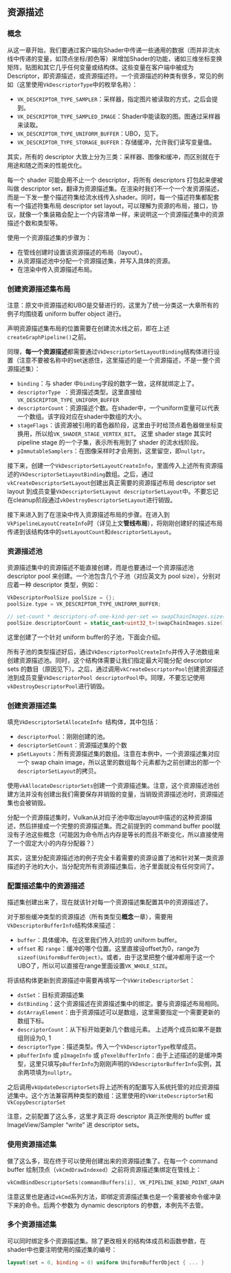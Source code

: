 ## 资源描述

### 概念

从这一章开始，我们要通过客户端向Shader中传递一些通用的数据（而并非流水线中传递的变量，如顶点坐标/颜色等）来增加Shader的功能，诸如三维坐标变换矩阵，贴图和其它几乎任何变量或结构体。这些变量在客户端中被成为 Descriptor，即资源描述，或资源描述符。一个资源描述的种类有很多，常见的例如（这里使用`VkDescriptorType`中的枚举名称）：

* `VK_DESCRIPTOR_TYPE_SAMPLER`：采样器，指定图片被读取的方式，之后会提到。
* `VK_DESCRIPTOR_TYPE_SAMPLED_IMAGE`：Shader中能读取的图。图通过采样器来读取。
* `VK_DESCRIPTOR_TYPE_UNIFORM_BUFFER`：UBO，见下。
* `VK_DESCRIPTOR_TYPE_STORAGE_BUFFER`：存储缓冲，允许我们读写变量值。

其实，所有的 descriptor 大致上分为三类：采样器、图像和缓冲，而区别就在于用途和随之而来的性能优化。

每一个 shader 可能会用不止一个 descriptor，将所有 descriptors 打包起来便被叫做 descriptor set，翻译为资源描述集。在渲染时我们不一个一个发资源描述，而是一下发一整个描述符集给流水线传入shader。同时，每一个描述符集都配套有一个描述符集布局 descriptor set layout，可以理解为资源的布局，接口，协议，就像一个集装箱会配上一个内容清单一样，来说明这一个资源描述集中的资源描述个数和类型等。

使用一个资源描述集的步骤为：

- 在管线创建时设置该资源描述的布局（layout）。
- 从资源描述池中分配一个资源描述集，并写入具体的资源。
- 在渲染中传入资源描述布局。

### 创建资源描述集布局

注意：原文中资源描述和UBO是交替进行的，这里为了统一分类这一大章所有的例子均围绕着 uniform buffer object 进行。

声明资源描述集布局的位置需要在创建流水线之前，即在上述`createGraphPipeline()`之前。

同理，**每一个资源描述**都需要通过`VkDescriptorSetLayoutBinding`结构体进行设置（注意不要被名称中的set迷惑住，这里描述的是一个资源描述，不是一整个资源描述集）：

- `binding`：与 shader 中`binding`字段的数字一致，这样就绑定上了。
- `descriptorType `：资源描述类型。这里直接给`VK_DESCRIPTOR_TYPE_UNIFORM_BUFFER`
- `descriptorCount`：资源描述个数。在shader中，一个uniform变量可以代表一个数组。该字段对应在shader中数组的大小。
- `stageFlags`：该资源被引用的着色器阶段，这里由于时给顶点着色器做坐标变换用，所以给`VK_SHADER_STAGE_VERTEX_BIT`。
  这里 shader stage 其实时 pipeline stage 的一个子集，表示所有用到了 shader 的流水线阶段。
- `pImmutableSamplers`：在图像采样时才会用到，这里留空，即`nullptr`。

接下来，创建一个`VkDescriptorSetLayoutCreateInfo`，里面传入上述所有资源描述的`VkDescriptorSetLayoutBinding`数组。之后，通过`vkCreateDescriptorSetLayout`创建出真正需要的资源描述布局 descriptor set layout 到成员变量`VkDescriptorSetLayout descriptorSetLayout`中。不要忘记在cleanup阶段通过`vkDestroyDescriptorSetLayout`进行销毁。

接下来进入到了在渲染中传入资源描述布局的步骤。在进入到`VkPipelineLayoutCreateInfo`时（详见上文**管线布局**），将刚刚创建好的描述布局传递到该结构体中的`setLayoutCount`和`descriptorSetLayout`。

### 资源描述池

资源描述集中的资源描述不能直接创建，而是也要通过一个资源描述池 descriptor pool 来创建。一个池包含几个子池（对应英文为 pool size），分别对应着一种 descriptor 类型，例如：

```c++
VkDescriptorPoolSize poolSize = {};
poolSize.type = VK_DESCRIPTOR_TYPE_UNIFORM_BUFFER;

// set-count * descriptors-of-one-kind-per-set => swapChainImages.size() * 1
poolSize.descriptorCount = static_cast<uint32_t>(swapChainImages.size());
```

这里创建了一个针对 uniform buffer的子池，下面会介绍。

所有子池的类型描述好后，通过`VkDescriptorPoolCreateInfo`并传入子池数组来创建资源描述池。同时，这个结构体需要让我们指定最大可能分配 descriptor sets 的数目（原因见下）。之后，通过调用`vkCreateDescriptorPool`创建资源描述池到成员变量`VkDescriptorPool descriptorPool`中。同理，不要忘记使用`vkDestroyDescriptorPool`进行销毁。

### 创建资源描述集

填充`VkDescriptorSetAllocateInfo `结构体，其中包括：

* `descriptorPool`：刚刚创建的池。
* `descriptorSetCount`：资源描述集的个数
* `pSetLayouts`：所有资源描述集的数组。注意在本例中，一个资源描述集对应一个 swap chain image，所以这里的数组每个元素都为之前创建出的那一个`descriptorSetLayout`的拷贝。

使用`vkAllocateDescriptorSets`创建一个资源描述集。注意，这个资源描述池创建方法并没有创建出我们需要保存并销毁的变量，当销毁资源描述池时，资源描述集也会被销毁。

分配一个资源描述集时，Vulkan从对应子池中取出layout中描述的这种资源描述，然后拼接成一个完整的资源描述集。而之前提到的 command buffer pool就没有子池这些概念（可能因为命令所占内存是等长的而且不断变化，所以直接使用了一个固定大小的内存分配器？）

其实，这里分配资源描述池的例子完全卡着需要的资源设置了池和针对某一类资源描述的子池的大小，当分配完所有资源描述集后，池子里面就没有任何空间了。

### 配置描述集中的资源描述

描述集创建出来了，现在就该针对每一个资源描述集配置其中的资源描述了。

对于那些缓冲类型的资源描述（所有类型见**概念**一章），需要用`VkDescriptorBufferInfo`结构体来描述：

* `buffer`：具体缓冲。在这里我们传入对应的 uniform buffer。
* `offset` 和 `range`：缓冲的哪个位置。这里直接设offset为0，range为`sizeof(UniformBufferObject)`。或者，由于这里把整个缓冲都用于这一个UBO了，所以可以直接在range里面设置`VK_WHOLE_SIZE`。

将该结构体更新到资源描述中需要再填写一个`VkWriteDescriptorSet`：

* `dstSet`：目标资源描述集
* `dstBinding`：这个资源描述在资源描述集中的绑定。要与资源描述布局相同。
* `dstArrayElement`：由于资源描述可以是数组，这里需要指定一个需要更新的数组下标。
* `descriptorCount`：从下标开始更新几个数组元素。
  上述两个成员如果不是数组则设为0, 1
* `descriptorType`：描述类型。传入一个`VkDescriptorType`枚举成员。
* `pBufferInfo` 或 `pImageInfo` 或 `pTexelBufferInfo`：由于上述描述的是缓冲类型，这里只填写`pBufferInfo`为刚刚声明的`VkDescriptorBufferInfo`实例，其余两项填为`nullptr`。

之后调用`vkUpdateDescriptorSets`将上述所有的配置写入系统托管的对应资源描述集中。这个方法兼容两种类型的数组：这里使用的`VkWriteDescriptorSet`和`VkCopyDescriptorSet`

注意，之前配置了这么多，这里才真正将 descriptor 真正所使用的 buffer 或 ImageView/Sampler “write” 进 descriptor sets。

### 使用资源描述集

做了这么多，现在终于可以使用创建出来的资源描述集了。在每一个 command buffer 绘制顶点（`vkCmdDrawIndexed`）之前将资源描述集绑定在管线上：

```c++
vkCmdBindDescriptorSets(commandBuffers[i], VK_PIPELINE_BIND_POINT_GRAPHICS, pipelineLayout, 0, 1, &descriptorSets[i], 0, nullptr);
```

注意这里也是通过`vkCmd`系列方法，即绑定资源描述集也是一个需要被命令缓冲录下来的命令。后两个参数为 dynamic descriptors 的参数，本例先不去管。

### 多个资源描述集

可以同时绑定多个资源描述集。除了更改相关的结构体成员和函数参数，在shader中也要注明使用的描述集的编号：

```GLSL
layout(set = 0, binding = 0) uniform UniformBufferObject { ... }
```

